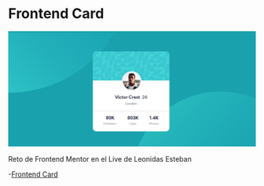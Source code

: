 # Frontend Card

![Design preview for the Profile card component coding challenge](./images/imagen-reto-proyecto.jpg)

Reto de Frontend Mentor en el Live de Leonidas Esteban

-[Frontend Card ](https://jhonpe.github.io/frontend-cad)